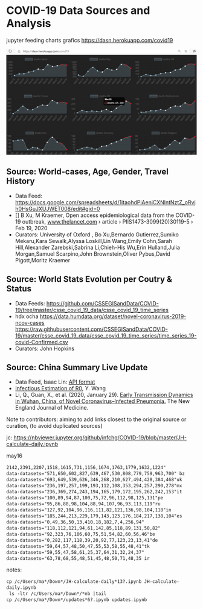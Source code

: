 # COVID-19 Data Sources and Analysis

jupyter feeding charts grafics https://dasn.herokuapp.com/covid19  

![dasn.herokuapp.com/covid19](dasn-dashboard-covid19.PNG)

## Source: World-cases, Age, Gender, Travel History
  - Data Feed: https://docs.google.com/spreadsheets/d/1itaohdPiAeniCXNlntNztZ_oRvjh0HsGuJXUJWET008/edit#gid=0
  - [] B Xu, M Kraemer, Open access epidemiological data from the COVID-19 outbreak, www.thelancet.com › article › PIIS1473-3099(20)30119-5 › Feb 19, 2020 
  - Curators: University of Oxford , Bo Xu,Bernardo Gutierrez,Sumiko Mekaru,Kara Sewalk,Alyssa Loskill,Lin Wang,Emily Cohn,Sarah Hill,Alexander Zarebski,Sabrina Li,Chieh-His Wu,Erin Hulland,Julia Morgan,Samuel Scarpino,John Brownstein,Oliver Pybus,David Pigott,Moritz Kraemer
  
## Source: World Stats Evolution per Coutry & Status
  - Data Feeds: https://github.com/CSSEGISandData/COVID-19/tree/master/csse_covid_19_data/csse_covid_19_time_series
  - hdx ocha https://data.humdata.org/dataset/novel-coronavirus-2019-ncov-cases https://raw.githubusercontent.com/CSSEGISandData/COVID-19/master/csse_covid_19_data/csse_covid_19_time_series/time_series_19-covid-Confirmed.csv
  - Curators: John Hopkins

## Source: China Summary Live Update
  - Data Feed, Isaac Lin: [API format](https://lab.isaaclin.cn/nCoV/api/overall?latest=0)
  - [Infectious Estimation of R0](https://github.com/yijunwang0805/YijunWang), Y. Wang
  - Li, Q., Guan, X., et al. (2020, January 29). [Early Transmission Dynamics in Wuhan, China, of Novel Coronavirus–Infected Pneumonia.](https://www.nejm.org/doi/full/10.1056/NEJMoa2001316#article_references) The New England Journal of Medicine. 

Note to contributors: aiming to add links closest to the original source or curation, (to avoid duplicated sources)

jc: https://nbviewer.jupyter.org/github/infchg/COVID-19/blob/master/JH-calculate-daily.ipynb

may16
```
2142,2391,2207,1518,1615,731,1156,1674,1763,1779,1632,1224"
data-datasets="571,650,602,827,639,467,530,808,779,759,963,700" bz
data-datasets="693,649,539,626,346,268,210,627,494,428,384,468"uk
data-datasets="236,197,257,199,193,112,108,353,294,257,290,278"mx
data-datasets="236,369,274,243,194,165,179,172,195,262,242,153"it
data-datasets="100,89,94,87,100,75,72,96,112,98,125,131"pe
data-datasets="95,86,88,98,104,88,94,107,96,93,113,119"ru
data-datasets="127,92,104,96,116,111,82,121,136,98,104,118"in
data-datasets="185,244,213,229,179,143,123,176,184,217,138,104"es
data-datasets="0,49,36,50,13,410,18,182,7,4,256,94"
data-datasets="118,112,121,94,61,142,85,118,89,131,50,82"
data-datasets="92,323,76,106,60,75,51,54,82,60,56,46"be
data-datasets="0,282,117,118,39,20,92,77,123,23,13,41"de
data-datasets="59,64,57,48,50,47,55,53,58,55,48,41"tk
data-datasets="59,55,47,58,61,25,37,64,31,32,24,37"
data-datasets="63,78,68,55,48,51,45,48,50,71,48,35 ir
```
notes:
```
cp /c/Users/ma*/Down*/JH-calculate-daily*13?.ipynb JH-calculate-daily.ipynb
 ls -ltr /c/Users/ma*/Down*/*nb |tail
cp /c/Users/ma*/Down*/updates*6?.ipynb updates.ipynb
```

